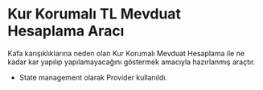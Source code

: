 # Kur Korumalı TL Mevduat Hesaplama Aracı

Kafa karışıklıklarına neden olan Kur Korumalı Mevduat Hesaplama ile ne kadar kar yapılıp yapılamayacağını göstermek amacıyla hazırlanmış araçtır.

- State management olarak Provider kullanıldı.

